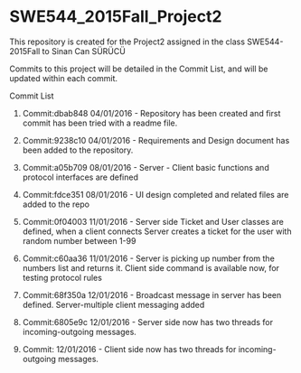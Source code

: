 # SWE544_2015Fall_Project2
This repository is created for the Project2 assigned in the class SWE544-2015Fall to Sinan Can SÜRÜCÜ

Commits to this project will be detailed in the Commit List, and will be updated within each commit.

Commit List

1) Commit:dbab848 04/01/2016 - Repository has been created and first commit has been tried with a readme file.

2) Commit:9238c10 04/01/2016 - Requirements and Design document has been added to the repository.

3) Commit:a05b709 08/01/2016 - Server - Client basic functions and protocol interfaces are defined

4) Commit:fdce351 08/01/2016 - UI design completed and related files are added to the repo

5) Commit:0f04003 11/01/2016 - Server side Ticket and User classes are defined, when a client connects Server creates a ticket for the user with random number between 1-99

6) Commit:c60aa36 11/01/2016 - Server is picking up number from the numbers list and returns it. Client side command is available now, for testing protocol rules

7) Commit:68f350a 12/01/2016 - Broadcast message in server has been defined. Server-multiple client messaging added

8) Commit:6805e9c 12/01/2016 - Server side now has two threads for incoming-outgoing messages.

9) Commit:        12/01/2016 - Client side now has two threads for incoming-outgoing messages.